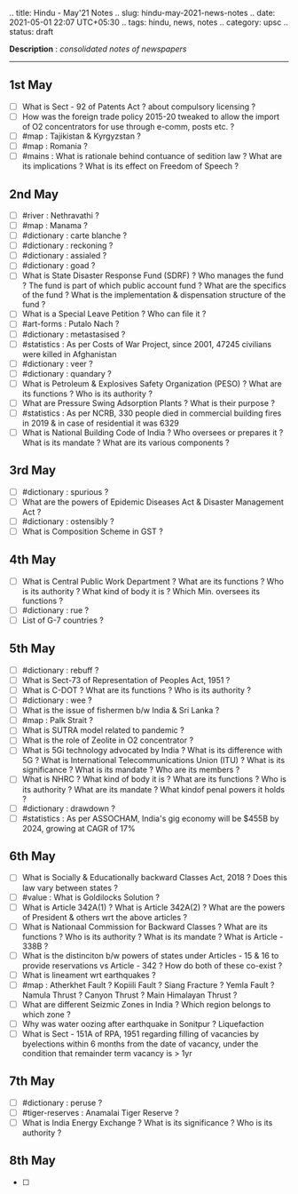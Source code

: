 .. title: Hindu - May'21  Notes
.. slug: hindu-may-2021-news-notes
.. date: 2021-05-01 22:07 UTC+05:30
.. tags: hindu, news, notes
.. category: upsc
.. status: draft

**Description** : *consolidated notes of newspapers*

***
<!-- TEASER_END -->

## 1st May
- [ ] What is Sect - 92 of Patents Act ? about compulsory licensing ? 
- [ ] How was the foreign trade policy 2015-20 tweaked to allow the import of O2 concentrators for use through e-comm, posts etc. ? 
- [ ] #map : Tajikistan & Kyrgyzstan ? 
- [ ] #map : Romania ? 
- [ ] #mains : What is rationale behind contuance of sedition law ? What are its implications ? What is its effect on Freedom of Speech ? 

## 2nd May
- [ ] #river : Nethravathi ? 
- [ ] #map : Manama ? 
- [ ] #dictionary : carte blanche ? 
- [ ] #dictionary : reckoning ? 
- [ ] #dictionary : assialed ? 
- [ ] #dictionary : goad ? 
- [ ] What is State Disaster Response Fund (SDRF) ? Who manages the fund ? The fund is part of which public account fund ? What are the specifics of the fund ? What is the implementation & dispensation structure of the fund ? 
- [ ] What is a Special Leave Petition ? Who can file it ? 
- [ ] #art-forms : Putalo Nach ? 
- [ ] #dictionary : metastasised ?
- [ ] #statistics : As per Costs of War Project, since 2001, 47245 civilians were killed in Afghanistan
- [ ] #dictionary : veer ? 
- [ ] #dictionary : quandary ? 
- [ ] What is Petroleum & Explosives Safety Organization (PESO) ? What are its functions ? Who is its authority ?
- [ ] What are Pressure Swing Adsorption Plants ? What is their purpose ? 
- [ ] #statistics : As per NCRB, 330 people died in commercial building fires in 2019 & in case of residential it was 6329
- [ ] What is National Building Code of India ? Who oversees or prepares it ? What is its mandate ? What are its various components ? 

## 3rd May
- [ ] #dictionary : spurious ? 
- [ ] What are the powers of Epidemic Diseases Act & Disaster Management Act ? 
- [ ] #dictionary : ostensibly ? 
- [ ] What is Composition Scheme in GST ? 

## 4th May
- [ ] What is Central Public Work Department ? What are its functions ? Who is its authority ? What kind of body it is ? Which Min. oversees its functions ? 
- [ ] #dictionary : rue ? 
- [ ] List of G-7 countries ? 

## 5th May
- [ ] #dictionary : rebuff ? 
- [ ] What is Sect-73 of Representation of Peoples Act, 1951 ?
- [ ] What is C-DOT ? What are its functions ? Who is its authority ? 
- [ ] #dictionary : wee ? 
- [ ] What is the issue of fishermen b/w India & Sri Lanka ? 
- [ ] #map : Palk Strait ? 
- [ ] What is SUTRA model related to pandemic ? 
- [ ] What is the role of Zeolite in O2 concentrator ?
- [ ] What is 5Gi technology advocated by India ? What is its difference with 5G ? What is International Telecommunications Union (ITU) ? What is its significance ? What is its mandate ? Who are its members ? 
- [ ] What is NHRC ? What kind of body it is ? What are its functions ? Who is its authority ? What are its mandate ? What kindof penal powers it holds ? 
- [ ] #dictionary : drawdown ? 
- [ ] #statistics : As per ASSOCHAM, India's gig economy will be $455B by 2024, growing at CAGR of 17%

## 6th May
- [ ] What is Socially & Educationally backward Classes Act, 2018 ? Does this law vary between states ? 
- [ ] #value : What is Goldilocks Solution ? 
- [ ] What is Article 342A(1) ? What is Article 342A(2) ? What are the powers of President & others wrt the above articles ? 
- [ ] What is Nationaal Commission for Backward Classes ? What are its functions ? Who is its authority ? What is its mandate ? What is Article - 338B ? 
- [ ] What is the distinciton b/w powers of states under Articles - 15 & 16 to provide reservations vs Article - 342 ? How do both of these co-exist ? 
- [ ] What is lineament wrt earthquakes ? 
- [ ] #map : Atherkhet Fault ? Kopiili Fault ? Siang Fracture ? Yemla Fault ? Namula Thrust ? Canyon Thrust ? Main Himalayan Thrust ? 
- [ ] What are different Seizmic Zones in India ? Which region belongs to which zone ? 
- [ ] Why was water oozing after earthquake in Sonitpur ? Liquefaction 
- [ ] What is Sect - 151A of RPA, 1951 regarding filling of vacancies by byelections within 6 months from the date of vacancy, under the condition that remainder term vacancy is > 1yr

## 7th May
- [ ] #dictionary : peruse ? 
- [ ] #tiger-reserves : Anamalai Tiger Reserve ? 
- [ ] What is India Energy Exchange ? What is its significance ? Who is its authority ? 

## 8th May
- [ ] 